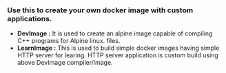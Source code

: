 ### Use this to create your own docker image with custom applications.

- **DevImage :** It is used to create an alpine image capable of compiling C++
programs for Alpine linux.
files.
- **LearnImage :** This is used to build simple docker images having simple HTTP
server for learing. HTTP server application is custom build using above DevImage
compiler/image.
